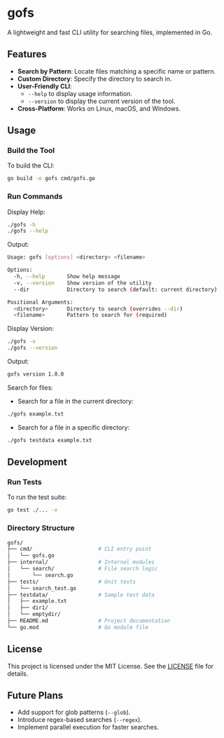 # gofs

A lightweight and fast CLI utility for searching files, implemented in Go.

## Features

- **Search by Pattern**: Locate files matching a specific name or pattern.
- **Custom Directory**: Specify the directory to search in.
- **User-Friendly CLI**:
  - `--help` to display usage information.
  - `--version` to display the current version of the tool.
- **Cross-Platform**: Works on Linux, macOS, and Windows.

## Usage

### Build the Tool

To build the CLI:

```bash
go build -o gofs cmd/gofs.go
```

### Run Commands

Display Help:

```bash
./gofs -h
./gofs --help
```

Output:

```bash
Usage: gofs [options] <directory> <filename>

Options:
  -h, --help       Show help message
  -v, --version    Show version of the utility
  --dir            Directory to search (default: current directory)

Positional Arguments:
  <directory>      Directory to search (overrides --dir)
  <filename>       Pattern to search for (required)
```

Display Version:

```bash
./gofs -v
./gofs --version
```

Output:

```bash
gofs version 1.0.0
```

Search for files:

- Search for a file in the current directory:

```bash
./gofs example.txt
```

- Search for a file in a specific directory:

```bash
./gofs testdata example.txt
```

## Development

### Run Tests

To run the test suite:

```bash
go test ./... -v
```

### Directory Structure

```bash
gofs/
├── cmd/                     # CLI entry point
│   └── gofs.go
├── internal/                # Internal modules
│   └── search/              # File search logic
│       └── search.go
├── tests/                   # Unit tests
│   └── search_test.go
├── testdata/                # Sample test data
│   ├── example.txt
│   ├── dir1/
│   └── emptydir/
├── README.md                # Project documentation
└── go.mod                   # Go module file
```

## License

This project is licensed under the MIT License. See the [LICENSE](#License "Goto License") file for details.

## Future Plans

- Add support for glob patterns (`--glob`).
- Introduce regex-based searches (`--regex`).
- Implement parallel execution for faster searches.
